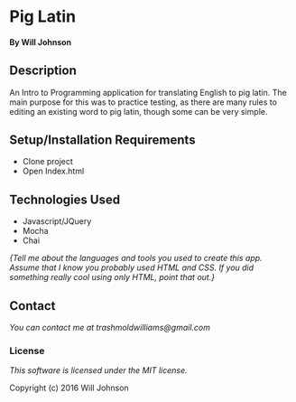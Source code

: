 # Pig Latin

#### By Will Johnson

## Description

An Intro to Programming application for translating English to pig latin. The main purpose for this was to practice testing, as there are many rules to editing an existing word to pig latin, though some can be very simple.

## Setup/Installation Requirements

* Clone project
* Open Index.html

## Technologies Used

* Javascript/JQuery
 * Mocha
 * Chai

_{Tell me about the languages and tools you used to create this app. Assume that I know you probably used HTML and CSS. If you did something really cool using only HTML, point that out.}_

## Contact
_You can contact me at trashmoldwilliams@gmail.com_

### License

*This software is licensed under the MIT license.*

Copyright (c) 2016 Will Johnson
